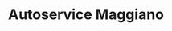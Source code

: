 ---
title: "Autoservice Maggiano"
url: /schwabenheim-an-der-selz/autoservice-maggiano/
shop: Autowerkstatt
---